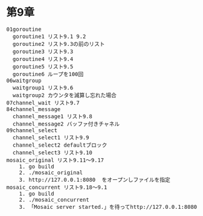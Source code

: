 # 第9章

<pre>
01goroutine  
  goroutine1 リスト9.1 9.2
  goroutine2 リスト9.3の前のリスト
  goroutine3 リスト9.3
  goroutine4 リスト9.4
  goroutine5 リスト9.5
  goroutine6 ループを100回
06waitgroup
  waitgroup1 リスト9.6
  waitgroup2 カウンタを減算し忘れた場合
07channel_wait リスト9.7
84channel_message
  channel_message1 リスト9.8
  channel_message2 バッファ付きチャネル
09channel_select
  channel_select1 リスト9.9
  channel_select2 defaultブロック
  channel_select3 リスト9.10
mosaic_original リスト9.11〜9.17
    1. go build
    2. ./mosaic_original
    3. http://127.0.0.1:8080  をオープンしファイルを指定
mosaic_concurrent リスト9.18〜9.1
    1. go build
    2. ./mosaic_concurrent 
    3. 「Mosaic server started.」を待ってhttp://127.0.0.1:8080  をオープンしファイルを指定  （大きなファイルを指定するとエラーになります。1024x768ぐらいならば大丈夫ですが、この倍だとエラーになります）


</pre>
